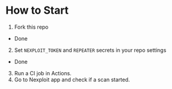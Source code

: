 # How to Start

1. Fork this repo
+ Done
2. Set `NEXPLOIT_TOKEN` and `REPEATER` secrets in your repo settings
+ Done
3. Run a CI job in Actions.
4. Go to Nexploit app and check if a scan started.
